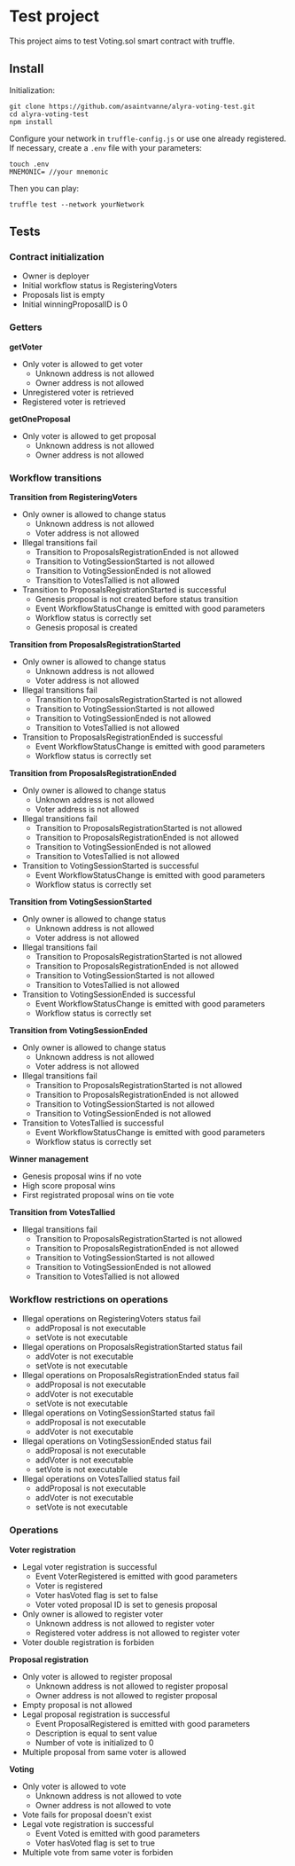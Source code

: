 # Test project

This project aims to test Voting.sol smart contract with truffle.

## Install

Initialization:
```
git clone https://github.com/asaintvanne/alyra-voting-test.git
cd alyra-voting-test
npm install
```

Configure your network in `truffle-config.js` or use one already registered. If necessary, create a `.env` file with your parameters:
```
touch .env
MNEMONIC= //your mnemonic
```

Then you can play:
```
truffle test --network yourNetwork
```

## Tests

### Contract initialization
- Owner is deployer
- Initial workflow status is RegisteringVoters
- Proposals list is empty
- Initial winningProposalID is 0

### Getters
**getVoter**
- Only voter is allowed to get voter
  * Unknown address is not allowed
  * Owner address is not allowed
- Unregistered voter is retrieved
- Registered voter is retrieved

**getOneProposal**
- Only voter is allowed to get proposal
  * Unknown address is not allowed
  * Owner address is not allowed

### Workflow transitions
**Transition from RegisteringVoters**
- Only owner is allowed to change status
  * Unknown address is not allowed
  * Voter address is not allowed
- Illegal transitions fail
  * Transition to ProposalsRegistrationEnded is not allowed
  * Transition to VotingSessionStarted is not allowed
  * Transition to VotingSessionEnded is not allowed
  * Transition to VotesTallied is not allowed
- Transition to ProposalsRegistrationStarted is successful
  * Genesis proposal is not created before status transition
  * Event WorkflowStatusChange is emitted with good parameters
  * Workflow status is correctly set
  * Genesis proposal is created

**Transition from ProposalsRegistrationStarted**
- Only owner is allowed to change status
  * Unknown address is not allowed
  * Voter address is not allowed
- Illegal transitions fail
  * Transition to ProposalsRegistrationStarted is not allowed
  * Transition to VotingSessionStarted is not allowed
  * Transition to VotingSessionEnded is not allowed
  * Transition to VotesTallied is not allowed
- Transition to ProposalsRegistrationEnded is successful
  * Event WorkflowStatusChange is emitted with good parameters
  * Workflow status is correctly set

**Transition from ProposalsRegistrationEnded**
- Only owner is allowed to change status
  * Unknown address is not allowed
  * Voter address is not allowed
- Illegal transitions fail
  * Transition to ProposalsRegistrationStarted is not allowed
  * Transition to ProposalsRegistrationEnded is not allowed
  * Transition to VotingSessionEnded is not allowed
  * Transition to VotesTallied is not allowed
- Transition to VotingSessionStarted is successful
  * Event WorkflowStatusChange is emitted with good parameters
  * Workflow status is correctly set

**Transition from VotingSessionStarted**
- Only owner is allowed to change status
  * Unknown address is not allowed
  * Voter address is not allowed
- Illegal transitions fail
  * Transition to ProposalsRegistrationStarted is not allowed
  * Transition to ProposalsRegistrationEnded is not allowed
  * Transition to VotingSessionStarted is not allowed
  * Transition to VotesTallied is not allowed
- Transition to VotingSessionEnded is successful
  * Event WorkflowStatusChange is emitted with good parameters
  * Workflow status is correctly set

**Transition from VotingSessionEnded**
- Only owner is allowed to change status
  * Unknown address is not allowed
  * Voter address is not allowed
- Illegal transitions fail
  * Transition to ProposalsRegistrationStarted is not allowed
  * Transition to ProposalsRegistrationEnded is not allowed
  * Transition to VotingSessionStarted is not allowed
  * Transition to VotingSessionEnded is not allowed
- Transition to VotesTallied is successful
  * Event WorkflowStatusChange is emitted with good parameters
  * Workflow status is correctly set

**Winner management**
- Genesis proposal wins if no vote
- High score proposal wins
- First registrated proposal wins on tie vote

**Transition from VotesTallied**
- Illegal transitions fail
  * Transition to ProposalsRegistrationStarted is not allowed
  * Transition to ProposalsRegistrationEnded is not allowed
  * Transition to VotingSessionStarted is not allowed
  * Transition to VotingSessionEnded is not allowed
  * Transition to VotesTallied is not allowed

### Workflow restrictions on operations
- Illegal operations on RegisteringVoters status fail
  * addProposal is not executable
  * setVote is not executable
- Illegal operations on ProposalsRegistrationStarted status fail
  * addVoter is not executable
  * setVote is not executable
- Illegal operations on ProposalsRegistrationEnded status fail
  * addProposal is not executable
  * addVoter is not executable
  * setVote is not executable
- Illegal operations on VotingSessionStarted status fail
  * addProposal is not executable
  * addVoter is not executable
- Illegal operations on VotingSessionEnded status fail
  * addProposal is not executable
  * addVoter is not executable
  * setVote is not executable
- Illegal operations on VotesTallied status fail
  * addProposal is not executable
  * addVoter is not executable
  * setVote is not executable

### Operations
**Voter registration**
- Legal voter registration is successful
  * Event VoterRegistered is emitted with good parameters
  * Voter is registered
  * Voter hasVoted flag is set to false
  * Voter voted proposal ID is set to genesis proposal
- Only owner is allowed to register voter
  * Unknown address is not allowed to register voter
  * Registered voter address is not allowed to register voter
- Voter double registration is forbiden

**Proposal registration**
- Only voter is allowed to register proposal
  * Unknown address is not allowed to register proposal
  * Owner address is not allowed to register proposal
- Empty proposal is not allowed
- Legal proposal registration is successful
  * Event ProposalRegistered is emitted with good parameters
  * Description is equal to sent value
  * Number of vote is initialized to 0
- Multiple proposal from same voter is allowed

**Voting**
- Only voter is allowed to vote
  * Unknown address is not allowed to vote
  * Owner address is not allowed to vote
- Vote fails for proposal doesn't exist
- Legal vote registration is successful
  * Event Voted is emitted with good parameters
  * Voter hasVoted flag is set to true
- Multiple vote from same voter is forbiden

